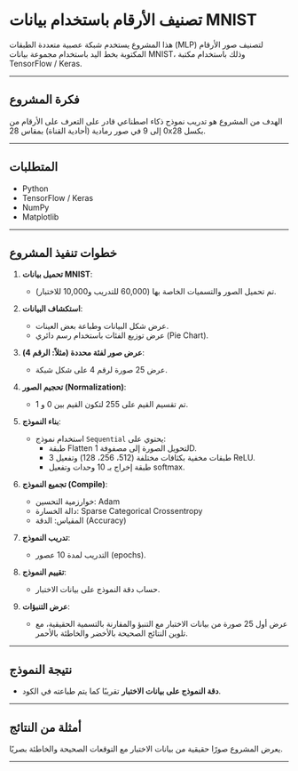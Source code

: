 
#  تصنيف الأرقام باستخدام بيانات MNIST

هذا المشروع يستخدم شبكة عصبية متعددة الطبقات (MLP) لتصنيف صور الأرقام المكتوبة بخط اليد باستخدام مجموعة بيانات MNIST، وذلك باستخدام مكتبة TensorFlow / Keras.

---

##  فكرة المشروع

الهدف من المشروع هو تدريب نموذج ذكاء اصطناعي قادر على التعرف على الأرقام من 0 إلى 9 في صور رمادية (أحادية القناة) بمقاس 28x28 بكسل.

---

##  المتطلبات

- Python
- TensorFlow / Keras
- NumPy
- Matplotlib

---

##  خطوات تنفيذ المشروع

1. **تحميل بيانات MNIST**:
   - تم تحميل الصور والتسميات الخاصة بها (60,000 للتدريب و10,000 للاختبار).

2. **استكشاف البيانات**:
   - عرض شكل البيانات وطباعة بعض العينات.
   - عرض توزيع الفئات باستخدام رسم دائري (Pie Chart).

3. **عرض صور لفئة محددة (مثلاً: الرقم 4)**:
   - عرض 25 صورة لرقم 4 على شكل شبكة.

4. **تحجيم الصور (Normalization)**:
   - تم تقسيم القيم على 255 لتكون القيم بين 0 و 1.

5. **بناء النموذج**:
   - استخدام نموذج `Sequential` يحتوي على:
     - طبقة Flatten لتحويل الصورة إلى مصفوفة 1D.
     - 3 طبقات مخفية بكثافات مختلفة (512، 256، 128) وتفعيل ReLU.
     - طبقة إخراج بـ 10 وحدات وتفعيل softmax.

6. **تجميع النموذج (Compile)**:
   - خوارزمية التحسين: Adam
   - دالة الخسارة: Sparse Categorical Crossentropy
   - المقياس: الدقة (Accuracy)

7. **تدريب النموذج**:
   - التدريب لمدة 10 عصور (epochs).

8. **تقييم النموذج**:
   - حساب دقة النموذج على بيانات الاختبار.

9. **عرض التنبؤات**:
   - عرض أول 25 صورة من بيانات الاختبار مع التنبؤ والمقارنة بالتسمية الحقيقية، مع تلوين النتائج الصحيحة بالأخضر والخاطئة بالأحمر. 

---

##  نتيجة النموذج

- **دقة النموذج على بيانات الاختبار** تقريبًا كما يتم طباعته في الكود.

---

##  أمثلة من النتائج

يعرض المشروع صورًا حقيقية من بيانات الاختبار مع التوقعات الصحيحة والخاطئة بصريًا.

---

